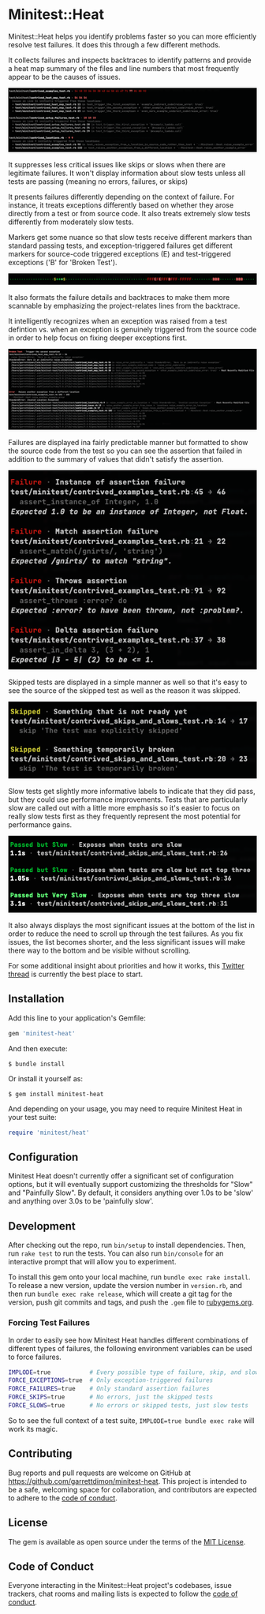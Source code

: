 # Minitest::Heat
Minitest::Heat helps you identify problems faster so you can more efficiently resolve test failures. It does this through a few different methods.

It collects failures and inspects backtraces to identify patterns and provide a heat map summary of the files and line numbers that most frequently appear to be the causes of issues.

![Example Heat Map Displayed by Minitest Heat](https://raw.githubusercontent.com/garrettdimon/minitest-heat/main/examples/map.png)

It suppresses less critical issues like skips or slows when there are legitimate failures. It won't display information about slow tests unless all tests are passing (meaning no errors, failures, or skips)

It presents failures differently depending on the context of failure. For instance, it treats exceptions differently based on whether they arose directly from a test or from source code. It also treats extremely slow tests differently from moderately slow tests.

Markers get some nuance so that slow tests receive different markers than standard passing tests, and exception-triggered failures get different markers for source-code triggered exceptions (E) and test-triggered exceptions ('B' for 'Broken Test').

![Example Markers Displayed by Minitest Heat](https://raw.githubusercontent.com/garrettdimon/minitest-heat/main/examples/markers.png)

It also formats the failure details and backtraces to make them more scannable by emphasizing the project-relates lines from the backtrace.

It intelligently recognizes when an exception was raised from a test defintion vs. when an exception is genuinely triggered from the source code in order to help focus on fixing deeper exceptions first.

![Example Exceptions Displayed by Minitest Heat](https://raw.githubusercontent.com/garrettdimon/minitest-heat/main/examples/exceptions.png)

Failures are displayed ina  fairly predictable manner but formatted to show the source code from the test so you can see the assertion that failed in addition to the summary of values that didn't satisfy the assertion.

![Example Failures Displayed by Minitest Heat](https://raw.githubusercontent.com/garrettdimon/minitest-heat/main/examples/failures.png)

Skipped tests are displayed in a simple manner as well so that it's easy to see the source of the skipped test as well as the reason it was skipped.

![Example Skips Displayed by Minitest Heat](https://raw.githubusercontent.com/garrettdimon/minitest-heat/main/examples/skips.png)

Slow tests get slightly more informative labels to indicate that they did pass, but they could use performance improvements. Tests that are particularly slow are called out with a little more emphasis so it's easier to focus on really slow tests first as they frequently represent the most potential for performance gains.

![Example Slows Displayed by Minitest Heat](https://raw.githubusercontent.com/garrettdimon/minitest-heat/main/examples/slows.png)

It also always displays the most significant issues at the bottom of the list in order to reduce the need to scroll up through the test failures. As you fix issues, the list becomes shorter, and the less significant issues will make there way to the bottom and be visible without scrolling.

For some additional insight about priorities and how it works, this [Twitter thread](https://twitter.com/garrettdimon/status/1432703746526560266) is currently the best place to start.

## Installation
Add this line to your application's Gemfile:

```ruby
gem 'minitest-heat'
```

And then execute:

    $ bundle install

Or install it yourself as:

    $ gem install minitest-heat

And depending on your usage, you may need to require Minitest Heat in your test suite:

```ruby
require 'minitest/heat'
```

## Configuration
Minitest Heat doesn't currently offer a significant set of configuration options, but it will eventually support customizing the thresholds for "Slow" and "Painfully Slow". By default, it considers anything over 1.0s to be 'slow' and anything over 3.0s to be 'painfully slow'.

## Development
After checking out the repo, run `bin/setup` to install dependencies. Then, run `rake test` to run the tests. You can also run `bin/console` for an interactive prompt that will allow you to experiment.

To install this gem onto your local machine, run `bundle exec rake install`. To release a new version, update the version number in `version.rb`, and then run `bundle exec rake release`, which will create a git tag for the version, push git commits and tags, and push the `.gem` file to [rubygems.org](https://rubygems.org).

### Forcing Test Failures
In order to easily see how Minitest Heat handles different combinations of different types of failures, the following environment variables can be used to force failures.

```bash
IMPLODE=true           # Every possible type of failure, skip, and slow is generated
FORCE_EXCEPTIONS=true  # Only exception-triggered failures
FORCE_FAILURES=true    # Only standard assertion failures
FORCE_SKIPS=true       # No errors, just the skipped tests
FORCE_SLOWS=true       # No errors or skipped tests, just slow tests
```

So to see the full context of a test suite, `IMPLODE=true bundle exec rake` will work its magic.

## Contributing
Bug reports and pull requests are welcome on GitHub at https://github.com/garrettdimon/minitest-heat. This project is intended to be a safe, welcoming space for collaboration, and contributors are expected to adhere to the [code of conduct](https://github.com/[USERNAME]/minitest-heat/blob/master/CODE_OF_CONDUCT.md).

## License

The gem is available as open source under the terms of the [MIT License](https://opensource.org/licenses/MIT).

## Code of Conduct
Everyone interacting in the Minitest::Heat project's codebases, issue trackers, chat rooms and mailing lists is expected to follow the [code of conduct](https://github.com/[USERNAME]/minitest-heat/blob/master/CODE_OF_CONDUCT.md).
